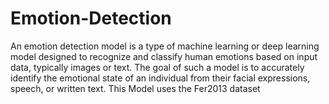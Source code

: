 # Emotion-Detection
An emotion detection model is a type of machine learning or deep learning model designed to recognize and classify human emotions based on input data, typically images or text. The goal of such a model is to accurately identify the emotional state of an individual from their facial expressions, speech, or written text.
This Model uses the Fer2013 dataset
